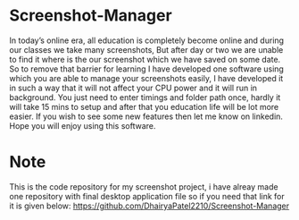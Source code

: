 # Screenshot-Manager

In today’s online era, all education is completely become online and during our classes we take many screenshots, But after day or two we are unable to find it where is the our screenshot which we have saved on some date. So to remove that barrier for learning I have developed one software using which you are able to manage your screenshots easily, I have developed it in such a way that it will not affect your CPU power and it will run in background. You just need to enter timings and folder path once, hardly it will take 15 mins to setup and after that you education life will be lot more easier. If you wish to see some new features then let me know on linkedin. Hope you will enjoy using this software.


# Note
This is the code repository for my screenshot project, i have alreay made one repository with final desktop application file so if you need that link for it is given below:
https://github.com/DhairyaPatel2210/Screenshot-Manager
